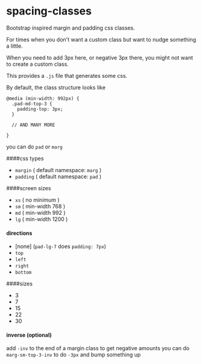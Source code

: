 spacing-classes
===============

Bootstrap inspired margin and padding css classes.

For times when you don't want a custom class but want to nudge something a little.

When you need to add 3px here, or negative 3px there, you might not want to create a custom class.

This provides a `.js` file that generates some css.

By default, the class structure looks like 

    @media (min-width: 992px) {
      .pad-md-top-3 {
        padding-top: 3px;
      }
      
      // AND MANY MORE
    
    }

you can do `pad` or `marg`

####css types
* `margin` ( default namespace: `marg` )
* `padding` ( default namespace: `pad` )

####screen sizes
* `xs` ( no minimum )
* `sm` ( min-width 768 )
* `md` ( min-width 992 )
* `lg` ( min-width 1200 )

#### directions
* \[none\] (`pad-lg-7` does `padding: 7px`)
* `top`
* `left`
* `right`
* `bottom`

####sizes

* 3
* 7
* 15
* 22
* 30

#### inverse (optional)
add `-inv` to the end of a margin class to get negative amounts
you can do `marg-sm-top-3-inv` to do `-3px` and bump something up
